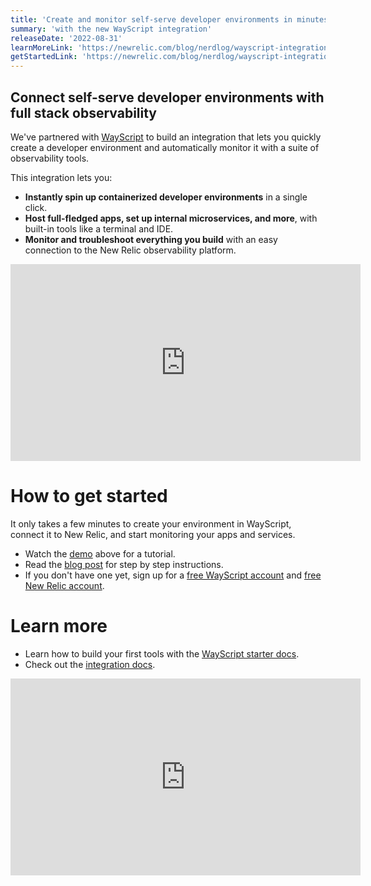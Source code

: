 ```yaml
---
title: 'Create and monitor self-serve developer environments in minutes'
summary: 'with the new WayScript integration'
releaseDate: '2022-08-31'
learnMoreLink: 'https://newrelic.com/blog/nerdlog/wayscript-integration' 
getStartedLink: 'https://newrelic.com/blog/nerdlog/wayscript-integration'
---
```

## Connect self-serve developer environments with full stack observability
We've partnered with [WayScript](https://wayscript.com) to build an integration that lets you quickly create a developer environment and automatically monitor it with a suite of observability tools. 

This integration lets you:
- **Instantly spin up containerized developer environments** in a single click.
- **Host full-fledged apps, set up internal microservices, and more**, with built-in tools like a terminal and IDE.
- **Monitor and troubleshoot everything you build** with an easy connection to the New Relic observability platform.

<iframe width="560" height="315" src="https://www.youtube.com/embed/EjX0nZ0w6Mo" title="YouTube video player" frameborder="0" allow="accelerometer; autoplay; clipboard-write; encrypted-media; gyroscope; picture-in-picture" allowfullscreen></iframe>

# How to get started
It only takes a few minutes to create your environment in WayScript, connect it to New Relic, and start monitoring your apps and services.
- Watch the [demo](https://www.youtube.com/watch?v=EjX0nZ0w6Mo) above for a tutorial.
- Read the [blog post](https://newrelic.com/blog/nerdlog/wayscript-integration) for step by step instructions.
- If you don't have one yet, sign up for a [free WayScript account](https://app.wayscript.com/) and [free New Relic account](https://newrelic.com/signup).

# Learn more
- Learn how to build your first tools with the [WayScript starter docs](https://wsxdocs.wayscript.com/quickstart).
- Check out the [integration docs](http://docs.wayscript.com/managing-tools/integrations/new-relic).

<iframe width="560" height="315" src="https://fast.wistia.net/embed/iframe/53mdh8hbwz" allow="accelerometer; autoplay; encrypted-media; gyroscope; picture-in-picture" frameBorder="0" allowfullscreen="false" class="css-1b4920d"></iframe>
